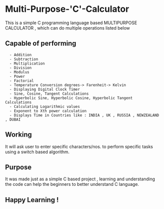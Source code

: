 # Multi-Purpose-'C'-Calculator

This is a simple C programming language based MULTIPURPOSE CALCULATOR , which can do multiple operations listed below

## Capable of performing

      - Addition
      - Subtraction
      - Multiplication
      - Division
      - Modulus
      - Power 
      - Factorial
      - Temperature Conversion degrees-> Farenheit-> Kelvin
      - Displaying Digital Clock Timer
      - Sine, Cosine, Tangent Calculations
      - Hyperbolic Sine, Hyperbolic Cosine, Hyperbolic Tangent Calculations
      - Calculating Logarithmic values
      - Exponent to Xth power calculation
      - Displays Time in Countries like : INDIA , UK , RUSSIA , NEWZEALAND , DUBAI

## Working

It will ask user to enter specific characters/nos. to perform specific tasks using a switch based algorithm.

## Purpose

It was made just as a simple C based project , learning and understanding the code can help the beginners to better understand C language.

## Happy Learning !
  
